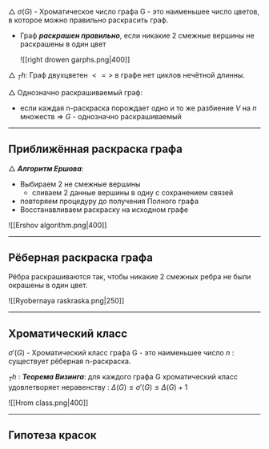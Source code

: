 $\triangle$ $\sigma(G)$ - Хроматическое число графа G - это наименьшее число цветов, в которое можно правильно раскрасить граф.

- Граф ***раскрашен правильно***, если никакие 2 смежные вершины не раскрашены в один цвет

	![[right drowen garphs.png|400]] 


 $\triangle$ $_Th_{}$: Граф двухцветен $<=>$ в графе нет циклов нечётной длинны.


$\triangle$ Однозначно раскрашиваемый граф:
- если каждая n-раскраска порождает одно и то же разбиение $V$ на $n$ множеств => $G$ - однозначно раскрашиваемый


---

## Приближённая раскраска графа

$\triangle$ ***Алгоритм Ершова***:

- Выбираем 2 не смежные вершины
	- сливаем 2 данные вершины в одну с сохранением связей
- повторяем процедуру до получения Полного графа
- Восстанавливаем раскраску на исходном графе

![[Ershov algorithm.png|400]]

---

## Рёберная раскраска графа

Рёбра раскрашиваются так, чтобы никакие 2 смежных ребра не были окрашены в один цвет.

![[Ryobernaya raskraska.png|250]]


---

## Хроматический класс

$\sigma'(G)$ - Хроматический класс графа G - это наименьшее число $n$ : существует рёберная n-раскраска.

$_Th_{}$ : ***Теорема Визинга***: для каждого графа G хроматический класс удовлетворяет неравенству : $\Delta(G)\leq \sigma'(G) \leq \Delta(G) + 1$  


![[Hrom class.png|400]]


---

## Гипотеза красок